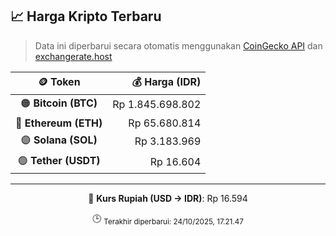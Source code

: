 

<!-- HARGA_KRIPTO -->
## 📈 Harga Kripto Terbaru

> Data ini diperbarui secara otomatis menggunakan [CoinGecko API](https://www.coingecko.com/) dan [exchangerate.host](https://exchangerate.host/)

<div align="center">

| 🪙 Token | 💰 Harga (IDR) |
|:------:|---------------:|
| 🟠 **Bitcoin (BTC)**   | Rp 1.845.698.802 |
| 🔵 **Ethereum (ETH)**  | Rp 65.680.814 |
| 🟣 **Solana (SOL)**    | Rp 3.183.969 |
| 🟢 **Tether (USDT)**   | Rp 16.604 |

---

💱 **Kurs Rupiah (USD → IDR)**: Rp 16.594

🕒 <sub>Terakhir diperbarui: 24/10/2025, 17.21.47</sub>

</div>
<!-- /HARGA_KRIPTO -->
